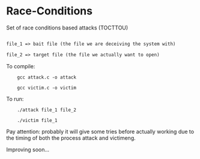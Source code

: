 # Race-Conditions

Set of race conditions based attacks (TOCTTOU)


```diff

file_1 => bait file (the file we are deceiving the system with)

file_2 => target file (the file we actually want to open)

```

To compile:

        gcc attack.c -o attack
        
        gcc victim.c -o victim

To run: 

        ./attack file_1 file_2
        
        ./victim file_1 

Pay attention: probably it will give some tries before actually working due to the timing of both the process attack and victimeng.

Improving soon...
